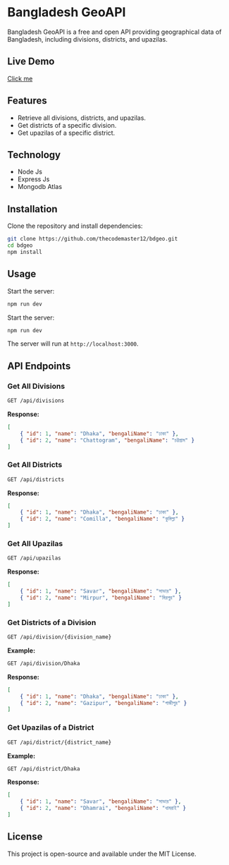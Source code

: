 # Bangladesh GeoAPI

Bangladesh GeoAPI is a free and open API providing geographical data of Bangladesh, including divisions, districts, and upazilas.

## Live Demo
[Click me](https://bdgeo.vercel.app/)

## Features
- Retrieve all divisions, districts, and upazilas.
- Get districts of a specific division.
- Get upazilas of a specific district.

## Technology
- Node Js
- Express Js
- Mongodb Atlas

## Installation

Clone the repository and install dependencies:

```sh
git clone https://github.com/thecodemaster12/bdgeo.git
cd bdgeo
npm install
```

## Usage

Start the server:

```sh
npm run dev
```

Start the server:

```sh
npm run dev
```

The server will run at `http://localhost:3000`.

## API Endpoints

### Get All Divisions
```sh
GET /api/divisions
```
**Response:**
```json
[
    { "id": 1, "name": "Dhaka", "bengaliName": "ঢাকা" },
    { "id": 2, "name": "Chattogram", "bengaliName": "চট্টগ্রাম" }
]
```

### Get All Districts
```sh
GET /api/districts
```
**Response:**
```json
[
    { "id": 1, "name": "Dhaka", "bengaliName": "ঢাকা" },
    { "id": 2, "name": "Comilla", "bengaliName": "কুমিল্লা" }
]
```

### Get All Upazilas
```sh
GET /api/upazilas
```
**Response:**
```json
[
    { "id": 1, "name": "Savar", "bengaliName": "সাভার" },
    { "id": 2, "name": "Mirpur", "bengaliName": "মিরপুর" }
]
```

### Get Districts of a Division
```sh
GET /api/division/{division_name}
```
**Example:**
```sh
GET /api/division/Dhaka
```
**Response:**
```json
[
    { "id": 1, "name": "Dhaka", "bengaliName": "ঢাকা" },
    { "id": 2, "name": "Gazipur", "bengaliName": "গাজীপুর" }
]
```

### Get Upazilas of a District
```sh
GET /api/district/{district_name}
```
**Example:**
```sh
GET /api/district/Dhaka
```
**Response:**
```json
[
    { "id": 1, "name": "Savar", "bengaliName": "সাভার" },
    { "id": 2, "name": "Dhamrai", "bengaliName": "ধামরাই" }
]
```

## License
This project is open-source and available under the MIT License.

